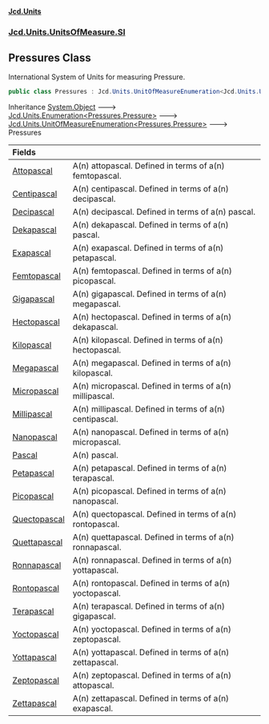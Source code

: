 #### [Jcd.Units](index.md 'index')
### [Jcd.Units.UnitsOfMeasure.SI](Jcd.Units.UnitsOfMeasure.SI.md 'Jcd.Units.UnitsOfMeasure.SI')

## Pressures Class

International System of Units for measuring Pressure.

```csharp
public class Pressures : Jcd.Units.UnitOfMeasureEnumeration<Jcd.Units.UnitsOfMeasure.SI.Pressures, Jcd.Units.UnitTypes.Pressure>
```

Inheritance [System.Object](https://docs.microsoft.com/en-us/dotnet/api/System.Object 'System.Object') &#129106; [Jcd.Units.Enumeration&lt;](Jcd.Units.Enumeration_TEnumeration,T_.md 'Jcd.Units.Enumeration<TEnumeration,T>')[Pressures](Jcd.Units.UnitsOfMeasure.SI.Pressures.md 'Jcd.Units.UnitsOfMeasure.SI.Pressures')[,](Jcd.Units.Enumeration_TEnumeration,T_.md 'Jcd.Units.Enumeration<TEnumeration,T>')[Pressure](Jcd.Units.UnitTypes.Pressure.md 'Jcd.Units.UnitTypes.Pressure')[&gt;](Jcd.Units.Enumeration_TEnumeration,T_.md 'Jcd.Units.Enumeration<TEnumeration,T>') &#129106; [Jcd.Units.UnitOfMeasureEnumeration&lt;](Jcd.Units.UnitOfMeasureEnumeration_TEnumeration,T_.md 'Jcd.Units.UnitOfMeasureEnumeration<TEnumeration,T>')[Pressures](Jcd.Units.UnitsOfMeasure.SI.Pressures.md 'Jcd.Units.UnitsOfMeasure.SI.Pressures')[,](Jcd.Units.UnitOfMeasureEnumeration_TEnumeration,T_.md 'Jcd.Units.UnitOfMeasureEnumeration<TEnumeration,T>')[Pressure](Jcd.Units.UnitTypes.Pressure.md 'Jcd.Units.UnitTypes.Pressure')[&gt;](Jcd.Units.UnitOfMeasureEnumeration_TEnumeration,T_.md 'Jcd.Units.UnitOfMeasureEnumeration<TEnumeration,T>') &#129106; Pressures

| Fields | |
| :--- | :--- |
| [Attopascal](Jcd.Units.UnitsOfMeasure.SI.Pressures.Attopascal.md 'Jcd.Units.UnitsOfMeasure.SI.Pressures.Attopascal') | A(n) attopascal. Defined in terms of a(n) femtopascal. |
| [Centipascal](Jcd.Units.UnitsOfMeasure.SI.Pressures.Centipascal.md 'Jcd.Units.UnitsOfMeasure.SI.Pressures.Centipascal') | A(n) centipascal. Defined in terms of a(n) decipascal. |
| [Decipascal](Jcd.Units.UnitsOfMeasure.SI.Pressures.Decipascal.md 'Jcd.Units.UnitsOfMeasure.SI.Pressures.Decipascal') | A(n) decipascal. Defined in terms of a(n) pascal. |
| [Dekapascal](Jcd.Units.UnitsOfMeasure.SI.Pressures.Dekapascal.md 'Jcd.Units.UnitsOfMeasure.SI.Pressures.Dekapascal') | A(n) dekapascal. Defined in terms of a(n) pascal. |
| [Exapascal](Jcd.Units.UnitsOfMeasure.SI.Pressures.Exapascal.md 'Jcd.Units.UnitsOfMeasure.SI.Pressures.Exapascal') | A(n) exapascal. Defined in terms of a(n) petapascal. |
| [Femtopascal](Jcd.Units.UnitsOfMeasure.SI.Pressures.Femtopascal.md 'Jcd.Units.UnitsOfMeasure.SI.Pressures.Femtopascal') | A(n) femtopascal. Defined in terms of a(n) picopascal. |
| [Gigapascal](Jcd.Units.UnitsOfMeasure.SI.Pressures.Gigapascal.md 'Jcd.Units.UnitsOfMeasure.SI.Pressures.Gigapascal') | A(n) gigapascal. Defined in terms of a(n) megapascal. |
| [Hectopascal](Jcd.Units.UnitsOfMeasure.SI.Pressures.Hectopascal.md 'Jcd.Units.UnitsOfMeasure.SI.Pressures.Hectopascal') | A(n) hectopascal. Defined in terms of a(n) dekapascal. |
| [Kilopascal](Jcd.Units.UnitsOfMeasure.SI.Pressures.Kilopascal.md 'Jcd.Units.UnitsOfMeasure.SI.Pressures.Kilopascal') | A(n) kilopascal. Defined in terms of a(n) hectopascal. |
| [Megapascal](Jcd.Units.UnitsOfMeasure.SI.Pressures.Megapascal.md 'Jcd.Units.UnitsOfMeasure.SI.Pressures.Megapascal') | A(n) megapascal. Defined in terms of a(n) kilopascal. |
| [Micropascal](Jcd.Units.UnitsOfMeasure.SI.Pressures.Micropascal.md 'Jcd.Units.UnitsOfMeasure.SI.Pressures.Micropascal') | A(n) micropascal. Defined in terms of a(n) millipascal. |
| [Millipascal](Jcd.Units.UnitsOfMeasure.SI.Pressures.Millipascal.md 'Jcd.Units.UnitsOfMeasure.SI.Pressures.Millipascal') | A(n) millipascal. Defined in terms of a(n) centipascal. |
| [Nanopascal](Jcd.Units.UnitsOfMeasure.SI.Pressures.Nanopascal.md 'Jcd.Units.UnitsOfMeasure.SI.Pressures.Nanopascal') | A(n) nanopascal. Defined in terms of a(n) micropascal. |
| [Pascal](Jcd.Units.UnitsOfMeasure.SI.Pressures.Pascal.md 'Jcd.Units.UnitsOfMeasure.SI.Pressures.Pascal') | A(n) pascal. |
| [Petapascal](Jcd.Units.UnitsOfMeasure.SI.Pressures.Petapascal.md 'Jcd.Units.UnitsOfMeasure.SI.Pressures.Petapascal') | A(n) petapascal. Defined in terms of a(n) terapascal. |
| [Picopascal](Jcd.Units.UnitsOfMeasure.SI.Pressures.Picopascal.md 'Jcd.Units.UnitsOfMeasure.SI.Pressures.Picopascal') | A(n) picopascal. Defined in terms of a(n) nanopascal. |
| [Quectopascal](Jcd.Units.UnitsOfMeasure.SI.Pressures.Quectopascal.md 'Jcd.Units.UnitsOfMeasure.SI.Pressures.Quectopascal') | A(n) quectopascal. Defined in terms of a(n) rontopascal. |
| [Quettapascal](Jcd.Units.UnitsOfMeasure.SI.Pressures.Quettapascal.md 'Jcd.Units.UnitsOfMeasure.SI.Pressures.Quettapascal') | A(n) quettapascal. Defined in terms of a(n) ronnapascal. |
| [Ronnapascal](Jcd.Units.UnitsOfMeasure.SI.Pressures.Ronnapascal.md 'Jcd.Units.UnitsOfMeasure.SI.Pressures.Ronnapascal') | A(n) ronnapascal. Defined in terms of a(n) yottapascal. |
| [Rontopascal](Jcd.Units.UnitsOfMeasure.SI.Pressures.Rontopascal.md 'Jcd.Units.UnitsOfMeasure.SI.Pressures.Rontopascal') | A(n) rontopascal. Defined in terms of a(n) yoctopascal. |
| [Terapascal](Jcd.Units.UnitsOfMeasure.SI.Pressures.Terapascal.md 'Jcd.Units.UnitsOfMeasure.SI.Pressures.Terapascal') | A(n) terapascal. Defined in terms of a(n) gigapascal. |
| [Yoctopascal](Jcd.Units.UnitsOfMeasure.SI.Pressures.Yoctopascal.md 'Jcd.Units.UnitsOfMeasure.SI.Pressures.Yoctopascal') | A(n) yoctopascal. Defined in terms of a(n) zeptopascal. |
| [Yottapascal](Jcd.Units.UnitsOfMeasure.SI.Pressures.Yottapascal.md 'Jcd.Units.UnitsOfMeasure.SI.Pressures.Yottapascal') | A(n) yottapascal. Defined in terms of a(n) zettapascal. |
| [Zeptopascal](Jcd.Units.UnitsOfMeasure.SI.Pressures.Zeptopascal.md 'Jcd.Units.UnitsOfMeasure.SI.Pressures.Zeptopascal') | A(n) zeptopascal. Defined in terms of a(n) attopascal. |
| [Zettapascal](Jcd.Units.UnitsOfMeasure.SI.Pressures.Zettapascal.md 'Jcd.Units.UnitsOfMeasure.SI.Pressures.Zettapascal') | A(n) zettapascal. Defined in terms of a(n) exapascal. |
